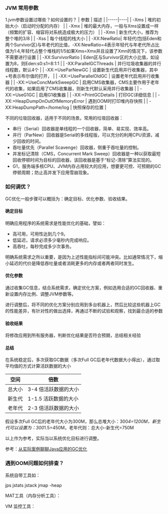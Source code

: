 ### JVM 常用参数
1.jvm参数设置过哪些？如何设置的？
| 参数  | 描述 |
|-----|----|
| -Xms | 堆的初始大小（启动时分配的内存）  |
| -Xmx | 堆的最大内存，一般与Xms设置成一样（频繁的扩容、缩容将对系统造成极大的压力） |
| -Xmn | 新生代大小，推荐为整个堆的3/8 |
| -Xss | 每个线程的栈大小 |
| -XX:NewRatio|  年轻代(包括Eden和两个Survivor区)与年老代的比值，-XX:NewRatio=4表示年轻代与年老代所占比值为1:4,年轻代占整个堆栈的1/5如果Xms=Xmx并且设置了Xmn的情况下，该参数不需要进行设置 | 
| -XX:SurvivorRatio | Eden区与Survivor区的大小比值，如设置为8，则Eden:s0:s1=8:1:1 |
| -XX:ParallelGCThreads	| 并行垃圾收集器的并行线程数，默认4个 |
| -XX:+UseParNewGC | 设置新生代启用并行收集器，其中+号表示布尔值的打开， |
| -XX:+UseParallelOldGC	| 设置老年代启用并行收集器 |
| -XX:+UseConcMarkSweepGC | 启用CMS收集器，CMS主要作用于老年代的收集，如果启用了CMS收集器，则新生代默认采用并行收集器 |
| -XX:+UseG1GC | 启用G1收集器 |
| -XX:+PrintGCDetails | 打印GC详细信息 |
| -XX:+HeapDumpOnOutOfMemoryError | 遇到OOM时打印堆内存快照 |
| -XX:HeapDumpPath=/home/log | 快照保存的位置 |


不同的垃圾回收器，适用于不同的场景。常用的垃圾回收器：

- 串行（Serial）回收器是单线程的一个回收器，简单、易实现、效率高。
- 并行（ParNew）回收器是Serial的多线程版，可以充分的利用CPU资源，减少回收的时间。
- 吞吐量优先（Parallel Scavenge）回收器，侧重于吞吐量的控制。
- 并发标记清除（CMS，Concurrent Mark Sweep）回收器是一种以获取最短回收停顿时间为目标的回收器，该回收器是基于“标记-清除”算法实现的。
- G1，服务端多核CPU、JVM内存占用较大的应用，想要更可控、可预期的GC停顿周期；防止高并发下应用雪崩现象。

### 如何调优？

GC优化一般步骤可以概括为：确定目标、优化参数、验收结果。

#### 确定目标

明确应用程序的系统需求是性能优化的基础，譬如：
- 高可用，可用性达到几个9。
- 低延迟，请求必须多少毫秒内完成响应。 
- 高吞吐，每秒完成多少次事务。

明确系统需求之所以重要，是因为上述性能指标间可能冲突。比如通常情况下，缩小延迟的代价是降低吞吐量或者消耗更多的内存或者两者同时发生。

#### 优化参数

通过收集GC信息，结合系统需求，确定优化方案，例如选用合适的GC回收器、重新设置内存比例、调整JVM参数等。

进行调整后，将不同的优化方案分别应用到多台机器上，然后比较这些机器上GC的性能差异，有针对性的做出选择，再通过不断的试验和观察，找到最合适的参数

#### 验收结果

将修改应用到所有服务器，判断优化结果是否符合预期，总结相关经验

#### 总结

在系统稳定后，多次获取GC数据（多次Full GC后老年代数据大小得出），通过取平均值的方式计算活跃数据的大小

|空间|倍数|
|-----|-----|
| 总大小 | 3-4 倍活跃数据的大小 |
| 新生代 | 1-1.5 活跃数据的大小 |
| 老年代 | 2-3 倍活跃数据的大小 |

假设多次Full GC后的老年代大小为300M，那么总堆大小：300*4=1200M，新生代可以设置为：300*1.5=450M，老年代则：总大小-新生代=750M

以上作为参考，实际当以系统优化目标进行调整。

参考：[从实际案例聊聊Java应用的GC优化](https://tech.meituan.com/2017/12/29/jvm-optimize.html)

### 遇到OOM问题如何排查？

系统自带工具如：

jps
jstats
jstack 
jmap -heap

MAT工具（内存分析工具）：

VM 监控工具：
